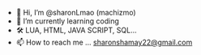 - 👋 Hi, I’m @sharonLmao (machizmo)
- 🌱 I’m currently learning coding
- 🛠️ LUA, HTML, JAVA SCRIPT, SQL...
- 📫 How to reach me ... sharonshamay22@gmail.com

<!---
sharonLmao/sharonLmao is a ✨ special ✨ repository because its `README.md` (this file) appears on your GitHub profile.
You can click the Preview link to take a look at your changes.
--->
 
 
